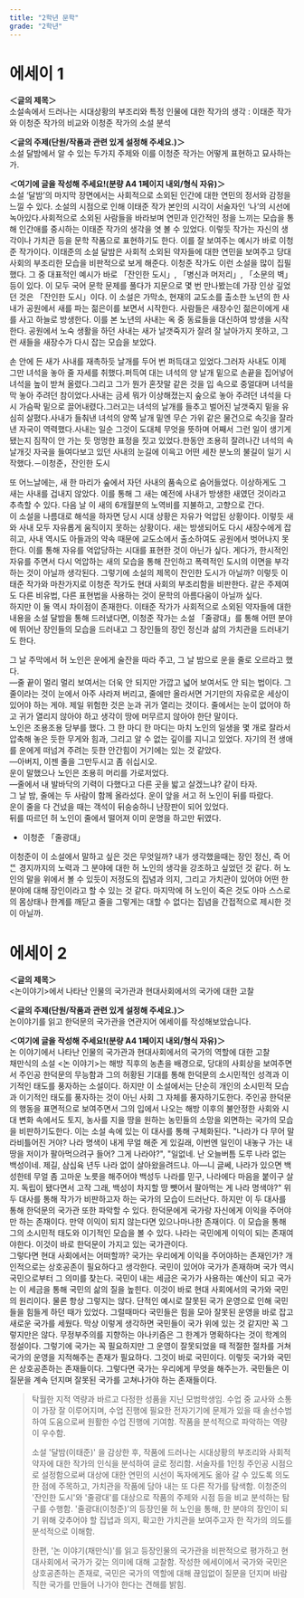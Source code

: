 ```yaml
---
title: "2학년 문학"
grade: "2학년"
---
```


# 에세이 1

**＜글의 제목＞**  
소설속에서 드러나는 시대상황의 부조리와 특정 인물에 대한 작가의 생각 : 이태준 작가와 이청준 작가의 비교와 이청준 작가의 소설 분석

**＜글의 주제(단원/작품과 관련 있게 설정해 주세요.)＞**  
소설 달밤에서 알 수 있는 두가지 주제와 이를 이청준 작가는 어떻게 표현하고 묘사하는가.

**＜여기에 글을 작성해 주세요!(분량 A4 1페이지 내외/형식 자유)＞**  
소설 ‘달밤’의 마지막 장면에서는 사회적으로 소외된 인간에 대한 연민의 정서와 감정을 느낄 수 있다. 소설의 시점으로 인해 이태준 작가 본인의 시각이 서술자인 ‘나’의 시선에 녹아있다.사회적으로 소외된 사람들을 바라보며 연민과 인간적인 정을 느끼는 모습을 통해 인간애를 중시하는 이태준 작가의 생각을 엿 볼 수 있었다. 이렇듯 작가는 자신의 생각이나 가치관 등을 문학 작품으로 표현하기도 한다. 이를 잘 보여주는 예시가 바로 이청준 작가이다. 이태준의 소설 달밤은 사회적 소외된 약자들에 대한 연민을 보여주고 당대 사회의 부조리한 모습을 비판적으로 보게 해준다. 이청준 작가도 이런 소설을 많이 집필했다. 그 중 대표적인 예시가 바로 「잔인한 도시」, 「병신과 머저리」, 「소문의 벽」 등이 있다. 이 모두 국어 문학 문제를 풀다가 지문으로 몇 번 만나봤는데 가장 인상 깊었던 것은 「잔인한 도시」이다. 이 소설은 가막소, 현재의 교도소를 출소한 노년의 한 사내가 공원에서 새를 파는 젊은이를 보면서 시작한다. 사람들은 새장수인 젊은이에게 새를 사고 하늘로 방생한다. 이를 본 노년의 사내는 옥 중 동료들을 대신하여 방생을 시작한다. 공원에서 노숙 생활을 하던 사내는 새가 날갯죽지가 잘려 잘 날아가지 못하고, 그런 새들을 새장수가 다시 잡는 모습을 보았다.

손 안에 든 새가 사내를 재촉하듯 날개를 두어 번 퍼득대고 있었다.그러자 사내도 이제 그만 녀석을 놓아 줄 자세를 취했다.퍼득여 대는 녀석의 양 날개 밑으로 손끝을 집어넣어 녀석을 높이 받쳐 올렸다.그리고 그가 뭔가 혼잣말 같은 것을 입 속으로 중얼대며 녀석을 막 놓아 주려던 참이었다.사내는 금세 뭐가 이상해졌는지 숲으로 놓아 주려던 녀석을 다시 가슴팍 밑으로 끌어내렸다.그러고는 녀석의 날개를 들추고 벌어진 날갯죽지 밑을 유심히 살폈다.사내가 들춰낸 녀석의 양쪽 날개 밑엔 무슨 가위 같은 물건으로 속깃을 잘라낸 자국이 역력했다.사내는 일순 그것이 도대체 무엇을 뜻하며 어째서 그런 일이 생기게 됐는지 짐작이 안 가는 듯 멍멍한 표정을 짓고 있었다.한동안 조용히 잘려나간 녀석의 속날개깃 자국을 들여다보고 있던 사내의 눈길에 이윽고 어떤 세찬 분노의 불길이 일기 시작했다.－이청준，잔인한 도시

또 어느날에는, 새 한 마리가 숲에서 자던 사내의 품속으로 숨어들었다. 이상하게도 그 새는 사내를 겁내지 않았다. 이를 통해 그 새는 예전에 사내가 방생한 새였던 것이라고 추측할 수 있다. 다음 날 이 새의 6개월분의 노역비를 지불하고, 고향으로 간다.  
이 소설을 나름대로 해석을 하자면 당시 시대 상황은 자유가 억압된 상황이다. 이렇듯 새와 사내 모두 자유롭게 움직이지 못하는 상황이다. 새는 방생되어도 다시 새장수에게 잡히고, 사내 역시도 아들과의 약속 때문에 교도소에서 출소하여도 공원에서 벗어나지 못한다. 이를 통해 자유를 억압당하는 시대를 표현한 것이 아닌가 싶다. 게다가, 한시적인 자유를 주면서 다시 억압하는 새의 모습을 통해 잔인하고 폭력적인 도시의 이면을 부각하는 것이 아닐까 생각된다. 그렇기에 소설의 제목이 잔인한 도시가 아닐까? 이렇듯 이태준 작가와 마찬가지로 이청준 작가도 현대 사회의 부조리함을 비판한다. 같은 주제여도 다른 비유법, 다른 표현법을 사용하는 것이 문학의 아름다움이 아닐까 싶다.  
하지만 이 둘 역시 차이점이 존재한다. 이태준 작가가 사회적으로 소외된 약자들에 대한 내용을 소설 달밤을 통해 드러냈다면, 이청준 작가는 소설 「줄광대」를 통해 어떤 분야에 뛰어난 장인들의 모습을 드러내고 그 장인들의 장인 정신과 삶의 가치관을 드러내기도 한다.

그 날 주막에서 허 노인은 운에게 술잔을 따라 주고, 그 날 밤으로 운을 줄로 오르라고 했다.  
―줄 끝이 멀리 멀리 보여서는 더욱 안 되지만 가깝고 넓어 보여서도 안 되는 법이다. 그 줄이라는 것이 눈에서 아주 사라져 버리고, 줄에만 올라서면 거기만의 자유로운 세상이 있어야 하는 게야. 제일 위험한 것은 눈과 귀가 열리는 것이다. 줄에서는 눈이 없어야 하고 귀가 열리지 않아야 하고 생각이 땅에 머무르지 않아야 한단 말이다.  
노인은 조용조용 당부를 했다. 그 한 마디 한 마디는 마치 노인의 일생을 몇 개로 잘라서 압축해 놓은 듯한 무게와 힘과, 그리고 알 수 없는 깊이를 지니고 있었다. 자기의 전 생애를 운에게 떠넘겨 주려는 듯한 안간힘이 거기에는 있는 것 같았다.  
―아버지, 이젠 줄을 그만두시고 좀 쉬십시오.  
운이 말했으나 노인은 조용히 머리를 가로저었다.  
―줄에서 내 발바닥의 기력이 다했다고 다른 곳을 밟고 살겠느냐? 같이 타자.  
그 날 밤, 줄에는 두 사람이 함께 올라섰다. 운이 앞을 서고 허 노인이 뒤를 따랐다.  
운이 줄을 다 건넜을 때는 객석이 뒤숭숭하니 난장판이 되어 있었다.  
뒤를 따르던 허 노인이 줄에서 떨어져 이미 운명을 하고만 뒤였다.

- 이청준 「줄광대」

이청준이 이 소설에서 말하고 싶은 것은 무엇일까? 내가 생각했을때는 장인 정신, 즉 어ᄄᅠᆫ 경지까지의 노력과 그 분야에 대한 허 노인의 생각을 강조하고 싶었던 것 같다. 허 노인의 말을 위에서 볼 수 있듯이 저정도의 집념과 의지, 그리고 가치관이 있어야 어떤 한 분야에 대해 장인이라고 할 수 있는 것 같다. 마지막에 허 노인이 죽은 것도 아마 스스로의 몸상태나 한계를 깨닫고 줄을 그렇게는 대할 수 없다는 집념을 간접적으로 제시한 것이 아닐까.

# 에세이 2

**＜글의 제목＞**  
<논이야기>에서 나타난 인물의 국가관과 현대사회에서의 국가에 대한 고찰

**＜글의 주제(단원/작품과 관련 있게 설정해 주세요.)＞**  
논이야기를 읽고 한덕문의 국가관을 연관지어 에세이를 작성해보았습니다.

**＜여기에 글을 작성해 주세요!(분량 A4 1페이지 내외/형식 자유)＞**  
논 이야기에서 나타난 인물의 국가관과 현대사회에서의 국가의 역할에 대한 고찰  
채만식의 소설 <논 이야기>는 해방 직후의 농촌을 배경으로, 당대의 사회상을 보여주면서 주인공 한덕문의 무능함과 그의 허황된 기대를 통해 한덕문의 소시민적인 성격과 이기적인 태도를 풍자하는 소설이다. 하지만 이 소설에서는 단순히 개인의 소시민적 모습과 이기적인 태도를 풍자하는 것이 아닌 사회 그 자체를 풍자하기도한다. 주인공 한덕문의 행동을 표면적으로 보여주면서 그의 입에서 나오는 해방 이후의 불안정한 사회와 시대 변화 속에서도 토지, 농사를 지을 땅을 원하는 농민들의 소망을 외면하는 국가의 모습을 비판하기도한다. 이는 소설 속에 있는 이 대사를 통해 구체화된다. "나라가 다 무어 말라비틀어진 거야? 나라 명색이 내게 무얼 해준 게 있길래, 이번엔 일인이 내놓구 가는 내 땅을 저이가 팔아먹으려구 들어? 그게 나라야?", "일없네. 난 오늘버틈 도루 나라 없는 백성이네. 제길, 삼십육 년두 나라 없이 살아왔을려드냐. 아―니 글쎄, 나라가 있으면 백성한테 무얼 좀 고마운 노릇을 해주어야 백성두 나라를 믿구, 나라에다 마음을 붙이구 살지. 독립이 됐다면서 고작 그래, 백성이 차지할 땅 뺏어서 팔아먹는 게 나라 명색야?" 위 두 대사를 통해 작가가 비판하고자 하는 국가의 모습이 드러난다. 하지만 이 두 대사를 통해 한덕문의 국가관 또한 파악할 수 있다. 한덕문에게 국가랑 자신에게 이익을 주어야만 하는 존재이다. 만약 이익이 되지 않는다면 있으나마나한 존재이다. 이 모습을 통해 그의 소시민적 태도와 이기적인 모습을 볼 수 있다. 나라는 국민에게 이익이 되는 존재여야한다. 이것이 바로 한덕문이 가지고 있는 국가관이다.  
그렇다면 현대 사회에서는 어떠할까? 국가는 우리에게 이익을 주어야하는 존재인가? 개인적으로는 상호공존이 필요하다고 생각한다. 국민이 있어야 국가가 존재하며 국가 역시 국민으로부터 그 의미를 찾는다. 국민이 내는 세금은 국가가 사용하는 예산이 되고 국가는 이 세금을 통해 국민의 삶의 질을 높힌다. 이것이 바로 현대 사회에서의 국가와 국민의 원리이다. 물론 항상 그렇지는 않다. 단적인 예시로 잘못된 국가 운영으로 인해 국민들을 힘들게 하던 때가 있었다. 그럴때마다 국민들은 힘을 모아 잘못된 운영을 바로 잡고 새로운 국가를 세웠다. 막상 이렇게 생각하면 국민들이 국가 위에 있는 것 같지만 꼭 그렇지만은 않다. 무정부주의를 지향하는 아나키즘은 그 한계가 명확하다는 것이 학계의 정설이다. 그렇기에 국가는 꼭 필요하지만 그 운영이 잘못되었을 때 적절한 절차를 거쳐 국가의 운영을 지적해주는 존재가 필요하다. 그것이 바로 국민이다. 이렇듯 국가와 국민은 상호공존하는 존재들이다. 그렇다면 국가는 우리에게 무엇을 해주는가. 국민들은 이 질문을 계속 던지며 잘못된 국가를 고쳐나가야 하는 존재들이다.

> 탁월한 지적 역량과 바르고 다정한 성품을 지닌 모범학생임. 수업 중 교사와 소통이 가장 잘 이루어지며, 수업 진행에 필요한 전자기기에 문제가 있을 때 솔선수범하여 도움으로써 원활한 수업 진행에 기여함. 작품을 분석적으로 파악하는 역량이 우수함.
>
> 소설 '달밤(이태준)' 을 감상한 후, 작품에 드러나는 시대상황의 부조리와 사회적 약자에 대한 작가의 인식을 분석하여 글로 정리함. 서술자를 1인칭 주인공 시점으로 설정함으로써 대상에 대한 연민의 시선이 독자에게도 옮아 갈 수 있도록 의도한 점에 주목하고, 가치관을 작품에 담아 내는 또 다른 작가를 탐색함. 이청준의 '잔인한 도시'와 '줄광대'를 대상으로 작품의 주제와 시점 등을 비교 분석하는 탐구를 수행함. '줄광대(이청준)'의 등장인물 허 노인을 통해, 한 분야의 장인이 되기 위해 갖추어야 할 집녑과 의지, 확고한 가치관을 보여주고자 한 작가의 의도를 분석적으로 이해함.
>
> 한편, '논 이야기(채만식)'를 읽고 등장인물의 국가관을 비판적으로 평가하고 현대사회에서 국가가 갖는 의미에 대해 고찰함. 작성한 에세이에서 국가와 국민은 상호공존하는 존재로, 국민은 국가의 역할에 대해 끊임없이 질문을 던지며 바람직한 국가를 만들어 나가야 한다는 견해를 밝힘.
